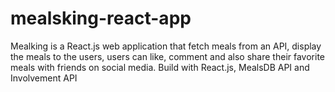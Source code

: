 # mealsking-react-app
Mealking is a React.js web application that fetch meals from an API, display the meals to the users, users can like, comment and also share their favorite meals with friends on social media. Build with React.js, MealsDB API and Involvement API

